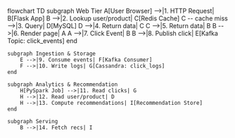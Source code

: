flowchart TD
    subgraph Web Tier
        A[User Browser] -->|1. HTTP Request| B[Flask App]
        B -->|2. Lookup user/product| C[Redis Cache]
        C -- cache miss -->|3. Query| D[MySQL]
        D -->|4. Return data| C
        C -->|5. Return data| B
        B -->|6. Render page| A
        A -->|7. Click Event| B
        B -->|8. Publish click| E[Kafka Topic: click_events]
    end

    subgraph Ingestion & Storage
        E -->|9. Consume events| F[Kafka Consumer]
        F -->|10. Write logs| G[Cassandra: click_logs]
    end

    subgraph Analytics & Recommendation
        H[PySpark Job] -->|11. Read clicks| G
        H -->|12. Read user/product| D
        H -->|13. Compute recommendations| I[Recommendation Store]
    end

    subgraph Serving
        B -->|14. Fetch recs| I
